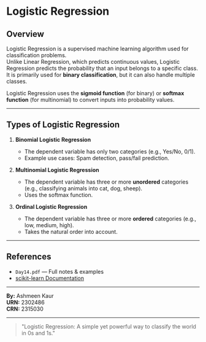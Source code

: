 # Logistic Regression

## Overview

Logistic Regression is a supervised machine learning algorithm used for classification problems.  
Unlike Linear Regression, which predicts continuous values, Logistic Regression predicts the probability that an input belongs to a specific class.  
It is primarily used for **binary classification**, but it can also handle multiple classes.

Logistic Regression uses the **sigmoid function** (for binary) or **softmax function** (for multinomial) to convert inputs into probability values.

---

## Types of Logistic Regression

1. **Binomial Logistic Regression**
   - The dependent variable has only two categories (e.g., Yes/No, 0/1).
   - Example use cases: Spam detection, pass/fail prediction.

2. **Multinomial Logistic Regression**
   - The dependent variable has three or more **unordered** categories (e.g., classifying animals into cat, dog, sheep).
   - Uses the softmax function.

3. **Ordinal Logistic Regression**
   - The dependent variable has three or more **ordered** categories (e.g., low, medium, high).
   - Takes the natural order into account.

---

## References

- `Day14.pdf` — Full notes & examples  
- [scikit-learn Documentation](https://scikit-learn.org/stable/modules/linear_model.html#logistic-regression)

---

**By:** Ashmeen Kaur  
**URN:** 2302486  
**CRN:** 2315030

---

> "Logistic Regression: A simple yet powerful way to classify the world in 0s and 1s."
